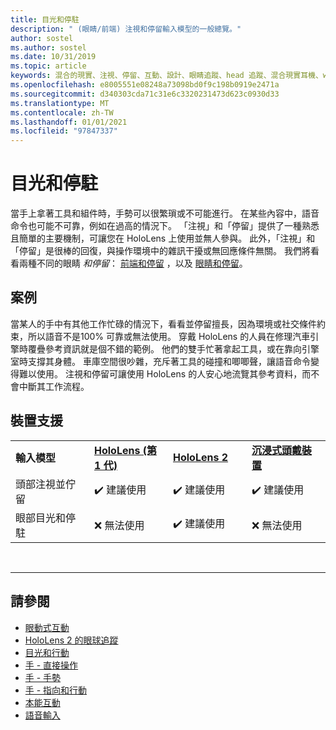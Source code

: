 ```yaml
---
title: 目光和停駐
description: " (眼睛/前端) 注視和停留輸入模型的一般總覽。"
author: sostel
ms.author: sostel
ms.date: 10/31/2019
ms.topic: article
keywords: 混合的現實、注視、停留、互動、設計、眼睛追蹤、head 追蹤、混合現實耳機、windows mixed Reality 耳機、虛擬實境耳機、HoloLens、MRTK、混合現實工具組
ms.openlocfilehash: e8005551e08248a73098bd0f9c198b0919e2471a
ms.sourcegitcommit: d340303cda71c31e6c3320231473d623c0930d33
ms.translationtype: MT
ms.contentlocale: zh-TW
ms.lasthandoff: 01/01/2021
ms.locfileid: "97847337"
---
```

# <a name="gaze-and-dwell"></a>目光和停駐

當手上拿著工具和組件時，手勢可以很繁瑣或不可能進行。
在某些內容中，語音命令也可能不可靠，例如在過高的情況下。
「注視」和「停留」提供了一種熟悉且簡單的主要機制，可讓您在 HoloLens 上使用並無人參與。
此外，「注視」和「停留」是很棒的回復，與操作環境中的雜訊干擾或無回應條件無關。
我們將看看兩種不同的眼睛 _和停留_： [前端和停留](gaze-and-dwell-head.md) ，以及 [眼睛和停留](gaze-and-dwell-eyes.md)。

## <a name="scenarios"></a>案例

當某人的手中有其他工作忙碌的情況下，看看並停留擅長，因為環境或社交條件約束，所以語音不是100% 可靠或無法使用。
穿戴 HoloLens 的人員在修理汽車引擎時覆疊參考資訊就是個不錯的範例。
他們的雙手忙著拿起工具，或在靠向引擎室時支撐其身體。
車庫空間很吵雜，充斥著工具的碰撞和唧唧聲，讓語音命令變得難以使用。
注視和停留可讓使用 HoloLens 的人安心地流覽其參考資料，而不會中斷其工作流程。

## <a name="device-support"></a>裝置支援

<table>
    <colgroup>
    <col width="25%" />
    <col width="25%" />
    <col width="25%" />
    <col width="25%" />
    </colgroup>
    <tr>
        <td><strong>輸入模型</strong></td>
        <td><a href="../hololens-hardware-details.md"><strong>HoloLens (第 1 代)</strong></a></td>
        <td><a href="https://docs.microsoft.com/hololens/hololens2-hardware"><strong>HoloLens 2</strong></td>
        <td><a href="../discover/immersive-headset-hardware-details.md"><strong>沉浸式頭戴裝置</strong></a></td>
    </tr>
     <tr>
        <td>頭部注視並佇留</td>
        <td>✔️ 建議使用</td>
        <td>✔️ 建議使用</td>
        <td>✔️ 建議使用</td>
    </tr>
     <tr>
        <td>眼部目光和停駐</td>
        <td>❌ 無法使用</td>
        <td>✔️ 建議使用</td>
        <td>❌ 無法使用</td>
    </tr>
</table>


<br>

---

 ## <a name="see-also"></a>請參閱

* [眼動式互動](eye-gaze-interaction.md)
* [HoloLens 2 的眼球追蹤](eye-tracking.md)
* [目光和行動](gaze-and-commit.md)
* [手 - 直接操作](direct-manipulation.md)
* [手 - 手勢](gaze-and-commit.md#composite-gestures)
* [手 - 指向和行動](point-and-commit.md)
* [本能互動](interaction-fundamentals.md)
* [語音輸入](voice-input.md)
